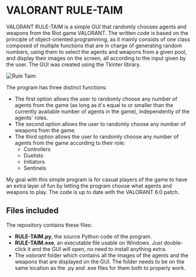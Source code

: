 # VALORANT RULE-TAIM

VALORANT RULE-TAIM is a simple GUI that randomly chooses agents and weapons from the Riot game VALORANT. The written code is based on the principle of object-oriented programming, as it mainly consists of one class composed of multiple functions that are in charge of generating random numbers, using them to select the agents and weapons from a given pool, and display their images on the screen, all according to the input given by the user. The GUI was created using the Tkinter library.

![Rule Taim](https://user-images.githubusercontent.com/31867192/212456860-838ce47e-cf6e-4030-b4ee-232adf3f8abe.png)

The program has three distinct functions:
* The first option allows the user to randomly choose any number of agents from the game (as long as it's equal to or smaller than the currently available number of agents in the game), independently of the agents' roles.
* The second option allows the user to randomly choose any number of weapons from the game.
* The third option allows the user to randomly choose any number of agents from the game according to their role:
  * Controllers
  * Duelists
  * Initiators
  * Sentinels
  
 My goal with this simple program is for casual players of the game to have an extra layer of fun by letting the program choose what agents and weapons to play. The code is up to date with the VALORANT 6.0 patch.


## Files included

The repository contains these files:
* **RULE-TAIM.py**, the source Python code of the program.
* **RULE-TAIM.exe**, an executable file usable on Windows. Just double-click it and the GUI will open, no need to install anything extra.
* The *valorant* folder which contains all the images of the agents and the weapons that are displayed on the GUI. The folder needs to be on the same location as the .py and .exe files for them both to properly work.
